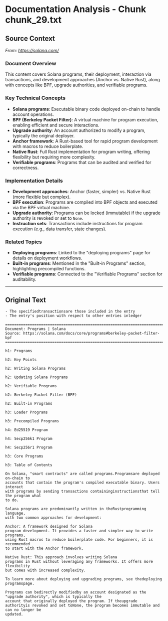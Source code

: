 # Documentation Analysis - Chunk chunk_29.txt

## Source Context
*From: https://solana.com/*

### Document Overview  
This content covers Solana programs, their deployment, interaction via transactions, and development approaches (Anchor vs. Native Rust), along with concepts like BPF, upgrade authorities, and verifiable programs.  

### Key Technical Concepts  
- **Solana programs**: Executable binary code deployed on-chain to handle account operations.  
- **BPF (Berkeley Packet Filter)**: A virtual machine for program execution, enabling efficient and secure interactions.  
- **Upgrade authority**: An account authorized to modify a program, typically the original deployer.  
- **Anchor framework**: A Rust-based tool for rapid program development with macros to reduce boilerplate.  
- **Native Rust**: Full Rust implementation for program writing, offering flexibility but requiring more complexity.  
- **Verifiable programs**: Programs that can be audited and verified for correctness.  

### Implementation Details  
- **Development approaches**: Anchor (faster, simpler) vs. Native Rust (more flexible but complex).  
- **BPF execution**: Programs are compiled into BPF objects and executed via the BPF virtual machine.  
- **Upgrade authority**: Programs can be locked (immutable) if the upgrade authority is revoked or set to `None`.  
- **Instruction sets**: Transactions include instructions for program execution (e.g., data transfer, state changes).  

### Related Topics  
- **Deploying programs**: Linked to the "deploying programs" page for details on deployment workflows.  
- **Built-in programs**: Mentioned in the "Built-in Programs" section, highlighting precompiled functions.  
- **Verifiable programs**: Connected to the "Verifiable Programs" section for auditability.

---

## Original Text
```
- The specifiedtransactionsare those included in the entry
- The entry's position with respect to other entries inledger

================================================================================
Document: Programs | Solana
Source: https://solana.com/docs/core/programs#berkeley-packet-filter-bpf
================================================================================

h1: Programs

h2: Key Points

h2: Writing Solana Programs

h2: Updating Solana Programs

h2: Verifiable Programs

h2: Berkeley Packet Filter (BPF)

h2: Built-in Programs

h3: Loader Programs

h3: Precompiled Programs

h4: Ed25519 Program

h4: Secp256k1 Program

h4: Secp256r1 Program

h3: Core Programs

h3: Table of Contents

On Solana, "smart contracts" are called programs.Programsare deployed on-chain to
accounts that contain the program's compiled executable binary. Users interact
with programs by sending transactions containinginstructionsthat tell the program what
to do.

Solana programs are predominantly written in theRustprogramming language,
with two common approaches for development:

Anchor: A framework designed for Solana
program development. It provides a faster and simpler way to write programs,
using Rust macros to reduce boilerplate code. For beginners, it is recommended
to start with the Anchor framework.

Native Rust: This approach involves writing Solana
programs in Rust without leveraging any frameworks. It offers more flexibility
but comes with increased complexity.

To learn more about deploying and upgrading programs, see thedeploying programspage.

Programs can bedirectly modifiedby an account designated as the "upgrade authority", which is typically the
account that originally deployed the program. If theupgrade authorityis revoked and set toNone, the program becomes immutable and can no longer be
updated.

```